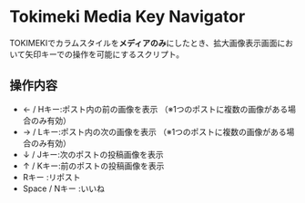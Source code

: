 # Tokimeki Media Key Navigator

TOKIMEKIでカラムスタイルを**メディアのみ**にしたとき、拡大画像表示画面において矢印キーでの操作を可能にするスクリプト。

## 操作内容

- ← / Hキー:ポスト内の前の画像を表示  （※1つのポストに複数の画像がある場合のみ有効）
- → / Lキー:ポスト内の次の画像を表示  （※1つのポストに複数の画像がある場合のみ有効）
- ↓ / Jキー:次のポストの投稿画像を表示
- ↑ / Kキー:前のポストの投稿画像を表示
- Rキー :リポスト
- Space / Nキー :いいね
